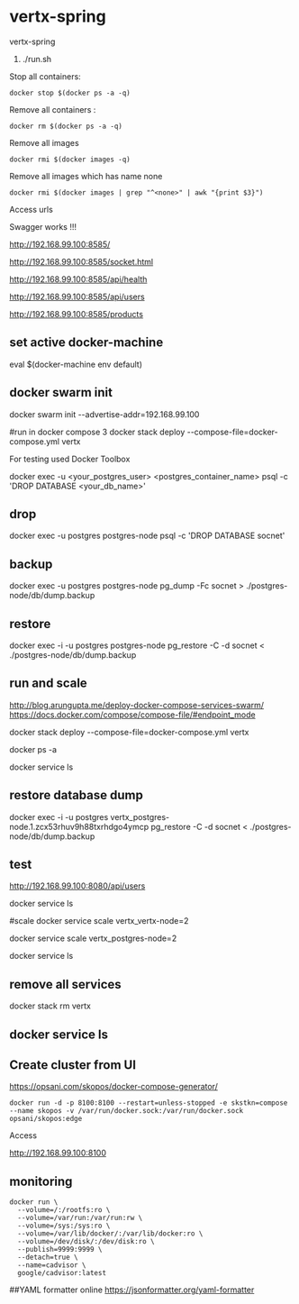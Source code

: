 # vertx-spring
vertx-spring


1. ./run.sh

Stop all containers:

```shell
docker stop $(docker ps -a -q)
```

Remove all containers :

```shell
docker rm $(docker ps -a -q)
```

Remove all images

```shell
docker rmi $(docker images -q)
```

Remove all images which has name none
```shell
docker rmi $(docker images | grep "^<none>" | awk "{print $3}")
```

Access urls

Swagger works !!!

http://192.168.99.100:8585/

http://192.168.99.100:8585/socket.html

http://192.168.99.100:8585/api/health

http://192.168.99.100:8585/api/users

http://192.168.99.100:8585/products

## set active docker-machine
eval $(docker-machine env default)
## docker swarm init
docker swarm init --advertise-addr=192.168.99.100

#run in docker compose 3
docker stack deploy --compose-file=docker-compose.yml vertx

For testing used Docker Toolbox

docker exec -u <your_postgres_user> <postgres_container_name> psql -c 'DROP DATABASE <your_db_name>'

## drop
docker exec -u postgres postgres-node psql -c 'DROP DATABASE socnet'

## backup
docker exec -u postgres postgres-node pg_dump -Fc socnet > ./postgres-node/db/dump.backup

## restore
docker exec -i -u postgres postgres-node pg_restore -C -d socnet < ./postgres-node/db/dump.backup

## run and scale

http://blog.arungupta.me/deploy-docker-compose-services-swarm/
https://docs.docker.com/compose/compose-file/#endpoint_mode


docker stack deploy --compose-file=docker-compose.yml vertx

docker ps -a

docker service ls

## restore database dump

docker exec -i -u postgres vertx_postgres-node.1.zcx53rhuv9h88txrhdgo4ymcp pg_restore -C -d socnet < ./postgres-node/db/dump.backup



## test

http://192.168.99.100:8080/api/users

docker service ls

#scale
docker service scale vertx_vertx-node=2

docker service scale vertx_postgres-node=2

docker service ls

## remove all services
docker stack rm vertx
## docker service ls

## Create cluster from UI

https://opsani.com/skopos/docker-compose-generator/

```shell
docker run -d -p 8100:8100 --restart=unless-stopped -e skstkn=compose --name skopos -v /var/run/docker.sock:/var/run/docker.sock opsani/skopos:edge
```
Access 

http://192.168.99.100:8100

## monitoring
```shell
docker run \
  --volume=/:/rootfs:ro \
  --volume=/var/run:/var/run:rw \
  --volume=/sys:/sys:ro \
  --volume=/var/lib/docker/:/var/lib/docker:ro \
  --volume=/dev/disk/:/dev/disk:ro \
  --publish=9999:9999 \
  --detach=true \
  --name=cadvisor \
  google/cadvisor:latest
```

##YAML formatter online
https://jsonformatter.org/yaml-formatter


